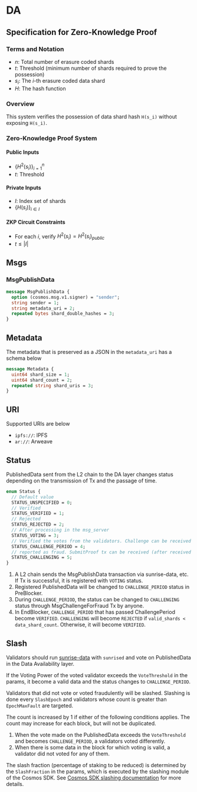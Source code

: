 # DA

## Specification for Zero-Knowledge Proof

### Terms and Notation

- $n$: Total number of erasure coded shards
- $t$: Threshold (minimum number of shards required to prove the possession)
- $s_i$: The $i$-th erasure coded data shard
- $H$: The hash function

### Overview

This system verifies the possession of data shard hash `H(s_i)` without exposing `H(s_i)`.

### Zero-Knowledge Proof System

#### Public Inputs

- $\{H^2(s_i)\}_{i=1}^n$
- $t$: Threshold

#### Private Inputs

- $I$: Index set of shards
- $\{H(s_i)\}_{i \in I}$

#### ZKP Circuit Constraints

- For each $i$, verify $H^2(s_i) = H^2(s_i)_{public}$
- $t \le |I|$

## Msgs

### MsgPublishData

```protobuf
message MsgPublishData {
  option (cosmos.msg.v1.signer) = "sender";
  string sender = 1;
  string metadata_uri = 2;
  repeated bytes shard_double_hashes = 3;
}
```

## Metadata

The metadata that is preserved as a JSON in the `metadata_uri` has a schema below

```protobuf
message Metadata {
  uint64 shard_size = 1;
  uint64 shard_count = 2;
  repeated string shard_uris = 3;
}
```

## URI

Supported URIs are below

- `ipfs://`: IPFS
- `ar://`: Arweave

## Status

PublishedData sent from the L2 chain to the DA layer changes status depending on the transmission of Tx and the passage of time.

```protobuf
enum Status {
  // Default value
  STATUS_UNSPECIFIED = 0;
  // Verified
  STATUS_VERIFIED = 1;
  // Rejected
  STATUS_REJECTED = 2;
  // After processing in the msg_server
  STATUS_VOTING = 3;
  // Verified the votes from the validators. Challenge can be received (after preBlocker)
  STATUS_CHALLENGE_PERIOD = 4;
  // reported as fraud. SubmitProof tx can be received (after received ChallengeForFraud tx)
  STATUS_CHALLENGING = 5;
}
```

1. A L2 chain sends the MsgPublishData transaction via sunrise-data, etc. If Tx is successful, it is registered with `VOTING` status.
1. Registered PublishedData will be changed to `CHALLENGE_PERIOD` status in PreBlocker.
1. During `CHALLENGE_PERIOD`, the status can be changed to `CHALLENGING` status through MsgChallengeForFraud Tx by anyone.
1. In EndBlocker, `CHALLENGE_PERIOD` that has passed ChallengePeriod become `VERIFIED`. `CHALLENGING` will become `REJECTED` if `valid_shards < data_shard_count`. Otherwise, it will become `VERIFIED`.

## Slash

Validators should run [sunrise-data](https://github.com/sunriselayer/sunrise-data) with `sunrised` and vote on PublishedData in the Data Availability layer.

If the Voting Power of the voted validator exceeds the `VoteThreshold` in the params, it become a valid data and the status changes to `CHALLENGE_PERIOD`.

Validators that did not vote or voted fraudulently will be slashed.
Slashing is done every `SlashEpoch` and validators whose count is greater than `EpochMaxFault` are targeted.

The count is increased by 1 if either of the following conditions applies.
The count may increase for each block, but will not be duplicated.

1. When the vote made on the PublishedData exceeds the `VoteThreshold` and becomes `CHALLENGE_PERIOD`, a validators voted differently.
1. When there is some data in the block for which voting is valid, a validator did not voted for any of them.

The slash fraction (percentage of staking to be reduced) is determined by the `SlashFraction` in the params, which is executed by the slashing module of the Cosmos SDK. See [Cosmos SDK slashing documentation](https://docs.cosmos.network/v0.52/build/modules/slashing) for more details.
